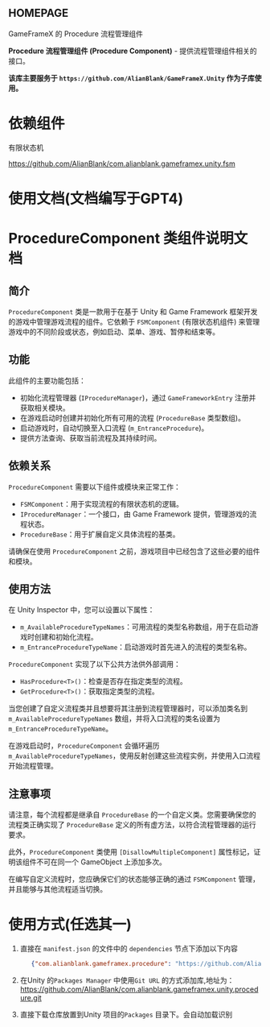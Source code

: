 ﻿## HOMEPAGE

GameFrameX 的 Procedure 流程管理组件

**Procedure 流程管理组件 (Procedure Component)** - 提供流程管理组件相关的接口。

**该库主要服务于 `https://github.com/AlianBlank/GameFrameX.Unity` 作为子库使用。**

# 依赖组件

有限状态机

https://github.com/AlianBlank/com.alianblank.gameframex.unity.fsm

# 使用文档(文档编写于GPT4)

# ProcedureComponent 类组件说明文档

## 简介

`ProcedureComponent` 类是一款用于在基于 Unity 和 Game Framework 框架开发的游戏中管理游戏流程的组件。它依赖于 `FSMComponent` (有限状态机组件) 来管理游戏中的不同阶段或状态，例如启动、菜单、游戏、暂停和结束等。

## 功能

此组件的主要功能包括：

- 初始化流程管理器 (`IProcedureManager`)，通过 `GameFrameworkEntry` 注册并获取相关模块。
- 在游戏启动时创建并初始化所有可用的流程 (`ProcedureBase` 类型数组)。
- 启动游戏时，自动切换至入口流程 (`m_EntranceProcedure`)。
- 提供方法查询、获取当前流程及其持续时间。

## 依赖关系

`ProcedureComponent` 需要以下组件或模块来正常工作：

- `FSMComponent`：用于实现流程的有限状态机的逻辑。
- `IProcedureManager`：一个接口，由 Game Framework 提供，管理游戏的流程状态。
- `ProcedureBase`：用于扩展自定义具体流程的基类。

请确保在使用 `ProcedureComponent` 之前，游戏项目中已经包含了这些必要的组件和模块。

## 使用方法

在 Unity Inspector 中，您可以设置以下属性：

- `m_AvailableProcedureTypeNames`：可用流程的类型名称数组，用于在启动游戏时创建和初始化流程。
- `m_EntranceProcedureTypeName`：启动游戏时首先进入的流程的类型名称。

`ProcedureComponent` 实现了以下公共方法供外部调用：

- `HasProcedure<T>()`：检查是否存在指定类型的流程。
- `GetProcedure<T>()`：获取指定类型的流程。

当您创建了自定义流程类并且想要将其注册到流程管理器时，可以添加类名到 `m_AvailableProcedureTypeNames` 数组，并将入口流程的类名设置为 `m_EntranceProcedureTypeName`。

在游戏启动时，`ProcedureComponent` 会循环遍历 `m_AvailableProcedureTypeNames`，使用反射创建这些流程实例，并使用入口流程开始流程管理。

## 注意事项

请注意，每个流程都是继承自 `ProcedureBase` 的一个自定义类。您需要确保您的流程类正确实现了 `ProcedureBase` 定义的所有虚方法，以符合流程管理器的运行要求。

此外，`ProcedureComponent` 类使用 `[DisallowMultipleComponent]` 属性标记，证明该组件不可在同一个 GameObject 上添加多次。

在编写自定义流程时，您应确保它们的状态能够正确的通过 `FSMComponent` 管理，并且能够与其他流程适当切换。

# 使用方式(任选其一)

1. 直接在 `manifest.json` 的文件中的 `dependencies` 节点下添加以下内容
   ```json
      {"com.alianblank.gameframex.procedure": "https://github.com/AlianBlank/com.alianblank.gameframex.unity.procedure.git"}
    ```
2. 在Unity 的`Packages Manager` 中使用`Git URL` 的方式添加库,地址为：https://github.com/AlianBlank/com.alianblank.gameframex.unity.procedure.git

3. 直接下载仓库放置到Unity 项目的`Packages` 目录下。会自动加载识别

